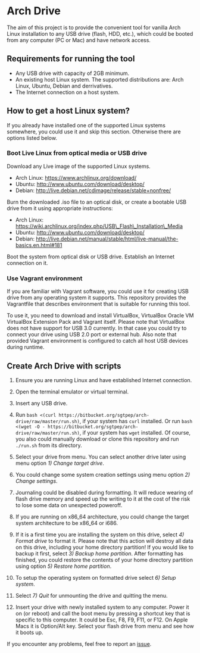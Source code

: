 # Arch Drive

The aim of this project is to provide the convenient tool for vanilla Arch Linux installation to any USB drive (flash, HDD, etc.), which could be booted from any computer (PC or Mac) and have network access.

## Requirements for running the tool

- Any USB drive with capacity of 2GB minimum.
- An existing host Linux system. The supported distributions are: Arch Linux, Ubuntu, Debian and derrivatives.
- The Internet connection on a host system.

## How to get a host Linux system?

If you already have installed one of the supported Linux systems somewhere, you could use it and skip this section. Otherwise there are options listed below.

### Boot Live Linux from optical media or USB drive

Download any Live image of the supported Linux systems.

- Arch Linux: https://www.archlinux.org/download/
- Ubuntu: http://www.ubuntu.com/download/desktop/
- Debian: http://live.debian.net/cdimage/release/stable+nonfree/

Burn the downloaded .iso file to an optical disk, or create a bootable USB drive from it using appropriate instructions:

- Arch Linux: https://wiki.archlinux.org/index.php/USB\_Flash\_Installation\_Media
- Ubuntu: http://www.ubuntu.com/download/desktop/
- Debian: http://live.debian.net/manual/stable/html/live-manual/the-basics.en.html#181

Boot the system from optical disk or USB drive. Establish an Internet connection on it.

### Use Vagrant environment

If you are familiar with Vagrant software, you could use it for creating USB drive from any operating system it supports. This repository provides the Vagrantfile that describes environment that is suitable for running this tool.

To use it, you need to download and install VirtualBox, VirtualBox Oracle VM VirtualBox Extension Pack and Vagrant itself. Please note that VirtualBox does not have support for USB 3.0 currently. In that case you could try to connect your drive using USB 2.0 port or external hub. Also note that provided Vagrant environment is configured to catch all host USB devices during runtime.

## Create Arch Drive with scripts

1. Ensure you are running Linux and have established Internet connection.
2. Open the terminal emulator or virtual terminal.
3. Insert any USB drive.
4. Run `bash <(curl https://bitbucket.org/sgtpep/arch-drive/raw/master/run.sh)`, if your system has `curl` installed. Or run `bash <(wget -O - https://bitbucket.org/sgtpep/arch-drive/raw/master/run.sh)`, if your system has `wget` installed. Of course, you also could manually download or clone this repository and run `./run.sh` from its directory.
5. Select your drive from menu. You can select another drive later using menu option *1) Change target drive*.
6. You could change some system creation settings using menu option *2) Change settings*.

  1. Journaling could be disabled during formatting. It will reduce wearing of flash drive memory and speed up the writing to it at the cost of the risk to lose some data on unexpected poweroff.
  2. If you are running on x86\_64 architecture, you could change the target system architecture to be x86\_64 or i686.

7. If it is a first time you are installing the system on this drive, select *4) Format drive* to format it. Please note that this action will destroy all data on this drive, including your home directory partition! If you would like to backup it first, select *3) Backup home partition*. After formatting has finished, you could restore the contents of your home directory partition using option *5) Restore home partition*.
8. To setup the operating system on formatted drive select *6) Setup system*.
9. Select *7) Quit* for unmounting the drive and quitting the menu.
10. Insert your drive with newly installed system to any computer. Power it on (or reboot) and call the boot menu by pressing a shortcut key that is specific to this computer. It could be Esc, F8, F9, F11, or F12. On Apple Macs it is Option/Alt key. Select your flash drive from menu and see how it boots up.

If you encounter any problems, feel free to report an [issue](https://bitbucket.org/sgtpep/arch-drive/issues).
